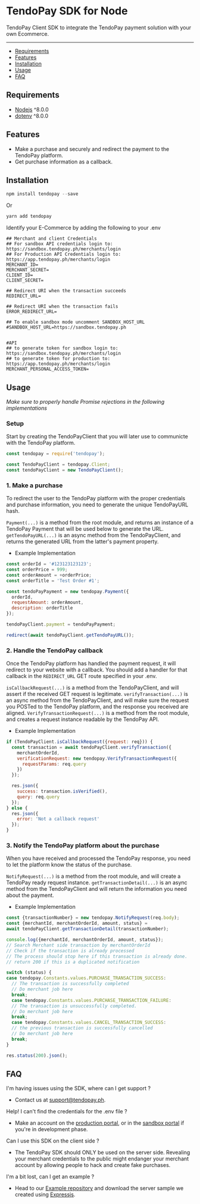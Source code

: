 # TendoPay SDK for Node

TendoPay Client SDK to integrate the TendoPay payment solution with your own Ecommerce.

---

- [Requirements](#requirements)
- [Features](#features)
- [Installation](#installation)
- [Usage](#usage)
- [FAQ](#faq)


## Requirements
- [Nodejs](https://nodejs.org/) ^8.0.0
- [dotenv](https://www.npmjs.com/package/dotenv) ^8.0.0



## Features

- Make a purchase and securely and redirect the payment to the TendoPay platform.
- Get purchase information as a callback.


## Installation

```javascript
npm install tendopay --save
````

Or

```javascript
yarn add tendopay
```

Identify your E-Commerce by adding the following to your .env

```text
## Merchant and client Credentials
## For sandbox API credentials login to: https://sandbox.tendopay.ph/merchants/login
## For Production API Credentials login to: https://app.tendopay.ph/merchants/login
MERCHANT_ID=
MERCHANT_SECRET=
CLIENT_ID=
CLIENT_SECRET=

## Redirect URI when the transaction succeeds
REDIRECT_URL=

## Redirect URI when the transaction fails
ERROR_REDIRECT_URL=

## To enable sandbox mode uncomment SANDBOX_HOST_URL
#SANDBOX_HOST_URL=https://sandbox.tendopay.ph


#API
## to generate token for sandbox login to: https://sandbox.tendopay.ph/merchants/login
## to generate token for production to: https://app.tendopay.ph/merchants/login
MERCHANT_PERSONAL_ACCESS_TOKEN=
```

## Usage

*Make sure to properly handle Promise rejections in the following implementations*

### Setup
Start by creating the TendoPayClient that you will later use to communicte with the TendoPay platform.
```javascript
const tendopay = require('tendopay');

const TendoPayClient = tendopay.Client;
const tendoPayClient = new TendoPayClient();
```

### 1. Make a purchase

To redirect the user to the TendoPay platform with the proper credentials and purchase information, you need to generate the unique TendoPayURL hash.

`Payment(...)` is a method from the root module, and returns an instance of a TendoPay Payment that will be used below to generate the URL.
`getTendoPayURL(...)` is an async method from the TendoPayClient, and returns the generated URL from the latter's payment property.

- Example Implementation

```javascript
const orderId = '#123123123123';
const orderPrice = 999;
const orderAmount = +orderPrice;
const orderTitle = 'Test Order #1';

const tendoPayPayment = new tendopay.Payment({
  orderId,
  requestAmount: orderAmount,
  description: orderTitle
});

tendoPayClient.payment = tendoPayPayment;

redirect(await tendoPayClient.getTendoPayURL());
```

### 2. Handle the TendoPay callback

Once the TendoPay platform has handled the payment request, it will redirect to your website with a callback.
You should add a handler for that callback in the `REDIRECT_URL` GET route specified in your .env.

`isCallbackRequest(...)` is a method from the TendoPayClient, and will assert if the received GET request is legitimate.
`verifyTransaction(...)` is an async method from the TendoPayClient, and will make sure the request you POSTed to the TendoPay platform, and the response you received are aligned.
`VerifyTransactionRequest(...)` is a method from the root module, and creates a request instance readable by the TendoPay API.

- Example Implementation

```javascript
if (TendoPayClient.isCallbackRequest({request: req})) {
  const transaction = await tendoPayClient.verifyTransaction({
    merchantOrderId,
    verificationRequest: new tendopay.VerifyTransactionRequest({
      requestParams: req.query
    })
  });

  res.json({
    success: transaction.isVerified(),
    query: req.query
  });
} else {
  res.json({
    error: 'Not a callback request'
  });
}
```

### 3. Notify the TendoPay platform about the purchase

When you have received and processed the TendoPay response, you need to let the platform know the status of the purchase.

`NotifyRequest(...)` is a method from the root module, and will create a TendoPay ready request instance.
`getTransactionDetail(...)` is an async method from the TendoPayClient and will return the information you need about the payment.

- Example Implementation

```javascript
const {transactionNumber} = new tendopay.NotifyRequest(req.body);
const {merchantId, merchantOrderId, amount, status} =
await tendoPayClient.getTransactionDetail(transactionNumber);

console.log({merchantId, merchantOrderId, amount, status});
// Search Merchant side transaction by merchantOrderId
// Check if the transaction is already processed
// The process should stop here if this transaction is already done.
// return 200 if this is a duplicated notification

switch (status) {
case tendopay.Constants.values.PURCHASE_TRANSACTION_SUCCESS:
  // The transaction is successfully completed
  // Do merchant job here
  break;
  case tendopay.Constants.values.PURCHASE_TRANSACTION_FAILURE:
  // The transaction is unsuccessfully completed.
  // Do merchant job here
  break;
  case tendopay.Constants.values.CANCEL_TRANSACTION_SUCCESS:
  // the previous transaction is successfully cancelled
  // Do merchant job here
  break;
}

res.status(200).json();
```

## FAQ

I'm having issues using the SDK, where can I get support ?
- Contact us at [support@tendopay.ph](mailto:support@tendopay.ph).

Help! I can't find the credentials for the .env file ?
- Make an account on the [production portal](https://app.tendopay.ph/merchants/api-settings), or in the [sandbox portal](https://sandbox.tendopay.ph/merchants/api-settings) if you're in development phase.

Can I use this SDK on the client side ?
- The TendoPay SDK should ONLY be used on the server side. Revealing your merchant credentials to the public might endanger your merchant account by allowing people to hack and create fake purchases.

I'm a bit lost, can I get an example ?
- Head to our [Example repository](https://github.com/TendoPayPlugins/tendopay-sdk-examples) and download the server sample we created using [Expressjs](https://expressjs.com/).

